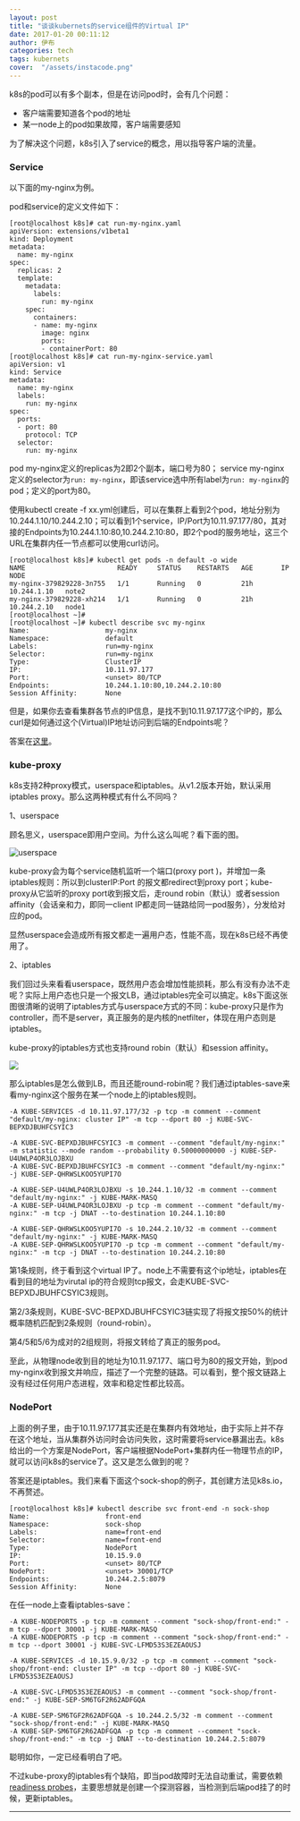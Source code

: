 ```yaml
---
layout: post
title: "谈谈kubernets的service组件的Virtual IP"
date: 2017-01-20 00:11:12
author: 伊布
categories: tech
tags: kubernets
cover:  "/assets/instacode.png"
---
```


k8s的pod可以有多个副本，但是在访问pod时，会有几个问题：

- 客户端需要知道各个pod的地址
- 某一node上的pod如果故障，客户端需要感知

为了解决这个问题，k8s引入了service的概念，用以指导客户端的流量。

### Service

以下面的my-nginx为例。

pod和service的定义文件如下：

```
[root@localhost k8s]# cat run-my-nginx.yaml
apiVersion: extensions/v1beta1
kind: Deployment
metadata:
  name: my-nginx
spec:
  replicas: 2
  template:
    metadata:
      labels:
        run: my-nginx
    spec:
      containers:
      - name: my-nginx
        image: nginx
        ports:
        - containerPort: 80
[root@localhost k8s]# cat run-my-nginx-service.yaml
apiVersion: v1
kind: Service
metadata:
  name: my-nginx
  labels:
    run: my-nginx
spec:
  ports:
  - port: 80
    protocol: TCP
  selector:
    run: my-nginx
```

pod my-nginx定义的replicas为2即2个副本，端口号为80；
service my-nginx定义的selector为`run: my-nginx`，即该service选中所有label为`run: my-nginx`的pod；定义的port为80。

使用kubectl create -f xx.yml创建后，可以在集群上看到2个pod，地址分别为10.244.1.10/10.244.2.10；可以看到1个service，IP/Port为10.11.97.177/80，其对接的Endpoints为10.244.1.10:80,10.244.2.10:80，即2个pod的服务地址，这三个URL在集群内任一节点都可以使用curl访问。

```
[root@localhost k8s]# kubectl get pods -n default -o wide
NAME                       READY     STATUS    RESTARTS   AGE       IP            NODE
my-nginx-379829228-3n755   1/1       Running   0          21h       10.244.1.10   note2
my-nginx-379829228-xh214   1/1       Running   0          21h       10.244.2.10   node1
[root@localhost ~]#
[root@localhost ~]# kubectl describe svc my-nginx
Name:                   my-nginx
Namespace:              default
Labels:                 run=my-nginx
Selector:               run=my-nginx
Type:                   ClusterIP
IP:                     10.11.97.177
Port:                   <unset> 80/TCP
Endpoints:              10.244.1.10:80,10.244.2.10:80
Session Affinity:       None
```

但是，如果你去查看集群各节点的IP信息，是找不到10.11.97.177这个IP的，那么curl是如何通过这个(Virtual)IP地址访问到后端的Endpoints呢？

答案在[这里](https://kubernetes.io/docs/user-guide/services/#virtual-ips-and-service-proxies)。

### kube-proxy

k8s支持2种proxy模式，userspace和iptables。从v1.2版本开始，默认采用iptables proxy。那么这两种模式有什么不同吗？

1、userspace

顾名思义，userspace即用户空间。为什么这么叫呢？看下面的图。

![userspace](https://kubernetes.io/images/docs/services-userspace-overview.svg)

kube-proxy会为每个service随机监听一个端口(proxy port )，并增加一条iptables规则：所以到clusterIP:Port 的报文都redirect到proxy port；kube-proxy从它监听的proxy port收到报文后，走round robin（默认）或者session affinity（会话亲和力，即同一client IP都走同一链路给同一pod服务），分发给对应的pod。

显然userspace会造成所有报文都走一遍用户态，性能不高，现在k8s已经不再使用了。


2、iptables

我们回过头来看看userspace，既然用户态会增加性能损耗，那么有没有办法不走呢？实际上用户态也只是一个报文LB，通过iptables完全可以搞定。k8s下面这张图很清晰的说明了iptables方式与userspace方式的不同：kube-proxy只是作为controller，而不是server，真正服务的是内核的netfilter，体现在用户态则是iptables。

kube-proxy的iptables方式也支持round robin（默认）和session affinity。

![](https://kubernetes.io/images/docs/services-iptables-overview.svg)

那么iptables是怎么做到LB，而且还能round-robin呢？我们通过iptables-save来看my-nginx这个服务在某一个node上的iptables规则。

```
-A KUBE-SERVICES -d 10.11.97.177/32 -p tcp -m comment --comment "default/my-nginx: cluster IP" -m tcp --dport 80 -j KUBE-SVC-BEPXDJBUHFCSYIC3

-A KUBE-SVC-BEPXDJBUHFCSYIC3 -m comment --comment "default/my-nginx:" -m statistic --mode random --probability 0.50000000000 -j KUBE-SEP-U4UWLP4OR3LOJBXU
-A KUBE-SVC-BEPXDJBUHFCSYIC3 -m comment --comment "default/my-nginx:" -j KUBE-SEP-QHRWSLKOO5YUPI7O

-A KUBE-SEP-U4UWLP4OR3LOJBXU -s 10.244.1.10/32 -m comment --comment "default/my-nginx:" -j KUBE-MARK-MASQ
-A KUBE-SEP-U4UWLP4OR3LOJBXU -p tcp -m comment --comment "default/my-nginx:" -m tcp -j DNAT --to-destination 10.244.1.10:80

-A KUBE-SEP-QHRWSLKOO5YUPI7O -s 10.244.2.10/32 -m comment --comment "default/my-nginx:" -j KUBE-MARK-MASQ
-A KUBE-SEP-QHRWSLKOO5YUPI7O -p tcp -m comment --comment "default/my-nginx:" -m tcp -j DNAT --to-destination 10.244.2.10:80

```

第1条规则，终于看到这个virtual IP了。node上不需要有这个ip地址，iptables在看到目的地址为virutal ip的符合规则tcp报文，会走KUBE-SVC-BEPXDJBUHFCSYIC3规则。

第2/3条规则，KUBE-SVC-BEPXDJBUHFCSYIC3链实现了将报文按50%的统计概率随机匹配到2条规则（round-robin）。

第4/5和5/6为成对的2组规则，将报文转给了真正的服务pod。

至此，从物理node收到目的地址为10.11.97.177、端口号为80的报文开始，到pod my-nginx收到报文并响应，描述了一个完整的链路。可以看到，整个报文链路上没有经过任何用户态进程，效率和稳定性都比较高。


### NodePort

上面的例子里，由于10.11.97.177其实还是在集群内有效地址，由于实际上并不存在这个地址，当从集群外访问时会访问失败，这时需要将service暴漏出去。k8s给出的一个方案是NodePort，客户端根据NodePort+集群内任一物理节点的IP，就可以访问k8s的service了。这又是怎么做到的呢？

答案还是iptables。我们来看下面这个sock-shop的例子，其创建方法见k8s.io，不再赘述。

```
[root@localhost k8s]# kubectl describe svc front-end -n sock-shop
Name:                   front-end
Namespace:              sock-shop
Labels:                 name=front-end
Selector:               name=front-end
Type:                   NodePort
IP:                     10.15.9.0
Port:                   <unset> 80/TCP
NodePort:               <unset> 30001/TCP
Endpoints:              10.244.2.5:8079
Session Affinity:       None
```

在任一node上查看iptables-save：

```
-A KUBE-NODEPORTS -p tcp -m comment --comment "sock-shop/front-end:" -m tcp --dport 30001 -j KUBE-MARK-MASQ
-A KUBE-NODEPORTS -p tcp -m comment --comment "sock-shop/front-end:" -m tcp --dport 30001 -j KUBE-SVC-LFMD53S3EZEAOUSJ

-A KUBE-SERVICES -d 10.15.9.0/32 -p tcp -m comment --comment "sock-shop/front-end: cluster IP" -m tcp --dport 80 -j KUBE-SVC-LFMD53S3EZEAOUSJ

-A KUBE-SVC-LFMD53S3EZEAOUSJ -m comment --comment "sock-shop/front-end:" -j KUBE-SEP-SM6TGF2R62ADFGQA

-A KUBE-SEP-SM6TGF2R62ADFGQA -s 10.244.2.5/32 -m comment --comment "sock-shop/front-end:" -j KUBE-MARK-MASQ
-A KUBE-SEP-SM6TGF2R62ADFGQA -p tcp -m comment --comment "sock-shop/front-end:" -m tcp -j DNAT --to-destination 10.244.2.5:8079
```

聪明如你，一定已经看明白了吧。

不过kube-proxy的iptables有个缺陷，即当pod故障时无法自动重试，需要依赖[readiness probes](https://kubernetes.io/docs/tasks/configure-pod-container/configure-liveness-readiness-probes/)，主要思想就是创建一个探测容器，当检测到后端pod挂了的时候，更新iptables。

---
